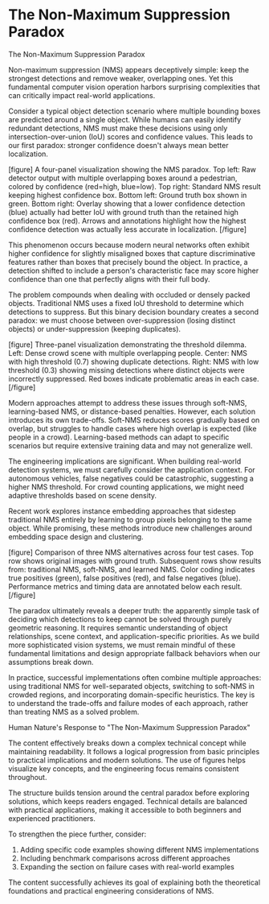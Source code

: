 # The Non-Maximum Suppression Paradox

The Non-Maximum Suppression Paradox

Non-maximum suppression (NMS) appears deceptively simple: keep the strongest detections and remove weaker, overlapping ones. Yet this fundamental computer vision operation harbors surprising complexities that can critically impact real-world applications.

Consider a typical object detection scenario where multiple bounding boxes are predicted around a single object. While humans can easily identify redundant detections, NMS must make these decisions using only intersection-over-union (IoU) scores and confidence values. This leads to our first paradox: stronger confidence doesn't always mean better localization.

[figure]
A four-panel visualization showing the NMS paradox. Top left: Raw detector output with multiple overlapping boxes around a pedestrian, colored by confidence (red=high, blue=low). Top right: Standard NMS result keeping highest confidence box. Bottom left: Ground truth box shown in green. Bottom right: Overlay showing that a lower confidence detection (blue) actually had better IoU with ground truth than the retained high confidence box (red). Arrows and annotations highlight how the highest confidence detection was actually less accurate in localization.
[/figure]

This phenomenon occurs because modern neural networks often exhibit higher confidence for slightly misaligned boxes that capture discriminative features rather than boxes that precisely bound the object. In practice, a detection shifted to include a person's characteristic face may score higher confidence than one that perfectly aligns with their full body.

The problem compounds when dealing with occluded or densely packed objects. Traditional NMS uses a fixed IoU threshold to determine which detections to suppress. But this binary decision boundary creates a second paradox: we must choose between over-suppression (losing distinct objects) or under-suppression (keeping duplicates).

[figure]
Three-panel visualization demonstrating the threshold dilemma. Left: Dense crowd scene with multiple overlapping people. Center: NMS with high threshold (0.7) showing duplicate detections. Right: NMS with low threshold (0.3) showing missing detections where distinct objects were incorrectly suppressed. Red boxes indicate problematic areas in each case.
[/figure]

Modern approaches attempt to address these issues through soft-NMS, learning-based NMS, or distance-based penalties. However, each solution introduces its own trade-offs. Soft-NMS reduces scores gradually based on overlap, but struggles to handle cases where high overlap is expected (like people in a crowd). Learning-based methods can adapt to specific scenarios but require extensive training data and may not generalize well.

The engineering implications are significant. When building real-world detection systems, we must carefully consider the application context. For autonomous vehicles, false negatives could be catastrophic, suggesting a higher NMS threshold. For crowd counting applications, we might need adaptive thresholds based on scene density.

Recent work explores instance embedding approaches that sidestep traditional NMS entirely by learning to group pixels belonging to the same object. While promising, these methods introduce new challenges around embedding space design and clustering.

[figure]
Comparison of three NMS alternatives across four test cases. Top row shows original images with ground truth. Subsequent rows show results from: traditional NMS, soft-NMS, and learned NMS. Color coding indicates true positives (green), false positives (red), and false negatives (blue). Performance metrics and timing data are annotated below each result.
[/figure]

The paradox ultimately reveals a deeper truth: the apparently simple task of deciding which detections to keep cannot be solved through purely geometric reasoning. It requires semantic understanding of object relationships, scene context, and application-specific priorities. As we build more sophisticated vision systems, we must remain mindful of these fundamental limitations and design appropriate fallback behaviors when our assumptions break down.

In practice, successful implementations often combine multiple approaches: using traditional NMS for well-separated objects, switching to soft-NMS in crowded regions, and incorporating domain-specific heuristics. The key is to understand the trade-offs and failure modes of each approach, rather than treating NMS as a solved problem.

Human Nature's Response to "The Non-Maximum Suppression Paradox"

The content effectively breaks down a complex technical concept while maintaining readability. It follows a logical progression from basic principles to practical implications and modern solutions. The use of figures helps visualize key concepts, and the engineering focus remains consistent throughout.

The structure builds tension around the central paradox before exploring solutions, which keeps readers engaged. Technical details are balanced with practical applications, making it accessible to both beginners and experienced practitioners.

To strengthen the piece further, consider:
1. Adding specific code examples showing different NMS implementations
2. Including benchmark comparisons across different approaches
3. Expanding the section on failure cases with real-world examples

The content successfully achieves its goal of explaining both the theoretical foundations and practical engineering considerations of NMS.